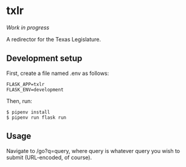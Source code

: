 txlr
====

_Work in progress_

A redirector for the Texas Legislature.

Development setup
-----------------

First, create a file named .env as follows:

```
FLASK_APP=txlr
FLASK_ENV=development
```

Then, run:

```
$ pipenv install
$ pipenv run flask run
```

Usage
-----

Navigate to /go?q=query, where query is whatever query you wish to submit (URL-encoded, of course).
